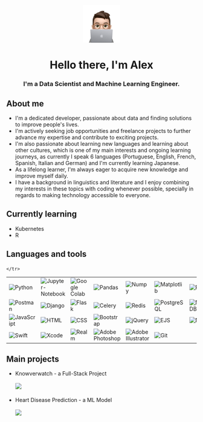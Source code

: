 <p align="center">
    <picture>
        <source media="(prefers-color-scheme: dark)" srcset="https://raw.githubusercontent.com/while-is-alex/while-is-alex/main/MEMOJI.png" width=200>
        <source media="(prefers-color-scheme: light)" srcset="https://raw.githubusercontent.com/while-is-alex/while-is-alex/main/MEMOJI.png" width=200>
        <img alt="Memoji" src="https://raw.githubusercontent.com/while-is-alex/while-is-alex/main/MEMOJI.png" width=100>
    </picture>
</p>

<h1 align="center"> Hello there, I'm Alex </h1>
<h3 align="center"> I'm a Data Scientist and Machine Learning Engineer.</h3>

<h2>About me</h2>
<ul>
    <li>I'm a dedicated developer, passionate about data and finding solutions to improve people's lives.</li>
    <li>I'm actively seeking job opportunities and freelance projects to further advance my expertise and contribute to exciting projects.</li>
    <li>I'm also passionate about learning new languages and learning about other cultures, which is one of my main interests and ongoing learning journeys, as currently I speak 6 languages (Portuguese, English, French, Spanish, Italian and German) and I'm currently learning Japanese.</li>
    <li>As a lifelong learner, I'm always eager to acquire new knowledge and improve myself daily.</li>
    <li>I have a background in linguistics and literature and I enjoy combining my interests in these topics with coding whenever possible, specially in regards to making technology accessible to everyone.</li>
</ul>

<h2>Currently learning</h2>
<ul>
    <li>Kubernetes</li>
    <li>R</li>
</ul>

<h2>Languages and tools</h2>
<table>
    <tr>
        <td>
            <img src="https://img.shields.io/badge/-Python-black?style=flat-square&logo=Python" alt="Python"/>
        </td>
        <td>
            <img src="https://img.shields.io/badge/-Jupyter-black?style=flat-square&logo=jupyter" alt="Jupyter-Notebook"/>
        </td>
        <td>
            <img src="https://img.shields.io/badge/-Google Colab-black?style=flat-square&logo=googlecolab" alt="Google Colab"/>
        </td>
        <td>
            <img src="https://img.shields.io/badge/-Pandas-black?style=flat-square&logo=pandas" alt="Pandas"/>
        </td>
        <td>
            <img src="https://img.shields.io/badge/-Numpy-black?style=flat-square&logo=numpy" alt="Numpy"/>
        </td>
        <td>
            <img src="https://img.shields.io/badge/-Matplotlib-black?style=flat-square&logo=Matplotlib" alt="Matplotlib"/>
        </td>
        <td>
            <img src="https://img.shields.io/badge/-Plotly-black?style=flat-square&logo=plotly" alt="Plotly"/>
        </td>
        <td>
            <img src="https://img.shields.io/badge/-TensorFlow-black?style=flat-square&logo=tensorflow" alt="Scikit-Learn"/>
        </td>
        <td>
            <img src="https://img.shields.io/badge/-Scikit Learn-black?style=flat-square&logo=scikitlearn" alt="TensorFlow"/>
        </td>
        <td>
            <img src="https://img.shields.io/badge/-PyTorch-black?style=flat-square&logo=pytorch" alt="PyTorch"/>
        </td>
    </tr>
    <tr>
        <td>
            <img src="https://img.shields.io/badge/-Postman-black?style=flat-square&logo=postman" alt="Postman"/>
        </td>
        <td>
            <img src="https://img.shields.io/badge/-Django-black?style=flat-square&logo=Django" alt="Django"/>
        </td>
        <td>
            <img src="https://img.shields.io/badge/-Flask-black?style=flat-square&logo=Flask" alt="Flask"/>
        </td>
        <td>
            <img src="https://img.shields.io/badge/-Celery-black?style=flat-square&logo=celery" alt="Celery"/>
        </td>
        <td>
            <img src="https://img.shields.io/badge/-Redis-black?style=flat-square&logo=redis" alt="Redis"/>
        </td>
        <td>
            <img src="https://img.shields.io/badge/-PostgreSQL-black?style=flat-square&logo=PostgreSQL" alt="PostgreSQL"/>
        </td>
        <td>
            <img src="https://img.shields.io/badge/-MongoDB-black?style=flat-square&logo=mongodb" alt="MongoDB"/>
        </td>
        <td>
            <img src="https://img.shields.io/badge/-Selenium-black?style=flat-square&logo=selenium" alt="Selenium"/>
        </td>
        <td>
            <img src="https://img.shields.io/badge/-Docker-black?style=flat-square&logo=docker" alt="Docker"/>
        </td>
        <td>
            <img src="https://img.shields.io/badge/-AWS-black?style=flat-square&logo=amazonaws" alt="AWS"/>
        </td>
    </tr>
    <tr>
        <td>
            <img src="https://img.shields.io/badge/-JavaScript-black?style=flat-square&logo=javascript" alt="JavaScript"/>
        </td>
        <td>
            <img src="https://img.shields.io/badge/-HTML-black?style=flat-square&logo=html5&logoColor=white" alt="HTML"/>
        </td>
        <td>
            <img src="https://img.shields.io/badge/-CSS-black?style=flat-square&logo=css3" alt="CSS"/>
        </td>
        <td>
            <img src="https://img.shields.io/badge/-Bootstrap-black?style=flat-square&logo=bootstrap" alt="Bootstrap"/>
        </td>
        <td>
            <img src="https://img.shields.io/badge/-jQuery-black?style=flat-square&logo=jquery" alt="jQuery"/>
        </td>
        <td>
            <img src="https://img.shields.io/badge/-EJS-black?style=flat-square&logo=ejs" alt="EJS"/>
        </td>
        <td>
            <img src="https://img.shields.io/badge/-Node-black?style=flat-square&logo=nodedotjs" alt="Node"/>
        </td>
        <td>
            <img src="https://img.shields.io/badge/-React-black?style=flat-square&logo=react" alt="React"/>
        </td>
        <td>
            <img src="https://img.shields.io/badge/-Express-black?style=flat-square&logo=express" alt="Express"/>
        </td>
        <td>
            <img src="https://img.shields.io/badge/-Vue-black?style=flat-square&logo=vuedotjs" alt="Vue"/>
        </td>
    </tr>
    <tr>
        <td>
            <img src="https://img.shields.io/badge/-Swift-black?style=flat-square&logo=swift" alt="Swift"/>
        </td>
        <td>
            <img src="https://img.shields.io/badge/-Xcode-black?style=flat-square&logo=xcode" alt="Xcode"/>
        </td>
        <td>
            <img src="https://img.shields.io/badge/-Realm-black?style=flat-square&logo=realm" alt="Realm"/>
        </td>
        <td>
            <img src="https://img.shields.io/badge/-Photoshop-black?style=flat-square&logo=adobephotoshop" alt="Adobe Photoshop"/>
        </td>
        <td>
            <img src="https://img.shields.io/badge/-Illustrator-black?style=flat-square&logo=adobeillustrator" alt="Adobe Illustrator"/>
        </td>
        <td>
            <img src="https://img.shields.io/badge/-Git-black?style=flat-square&logo=git" alt="Git"/>
        </td>
    </tr>
        
    </tr>
</table>

<h2>Main projects</h2>
<ul>
    <li>Knowverwatch - a Full-Stack Project</li><br>
    <img src="https://github-readme-stats.vercel.app/api/pin/?username=while-is-alex&repo=knowverwatch"><br><br>
    <li>Heart Disease Prediction - a ML Model</li><br>
    <img src="https://github-readme-stats.vercel.app/api/pin/?username=while-is-alex&repo=heart-disease-prediction"><br>
</ul>
